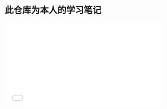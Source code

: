 # 此仓库为本人的学习笔记
<iframe height='265' scrolling='no' title='500 Followers' src='//codepen.io/z-/embed/PRmoxv/?height=265&theme-id=light&default-tab=js,result&embed-version=2' frameborder='no' allowtransparency='true' allowfullscreen='true' style='width: 100%;'>See the Pen <a href='https://codepen.io/z-/pen/PRmoxv/'>500 Followers</a> by Zed Dash (<a href='https://codepen.io/z-'>@z-</a>) on <a href='https://codepen.io'>CodePen</a>.
</iframe>
